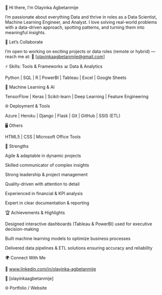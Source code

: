 👋 Hi there, I’m Olayinka Agbetanmije

I’m passionate about everything Data and thrive in roles as a Data Scientist, Machine Learning Engineer, and Analyst.
I love solving real-world problems with a data-driven approach, spotting patterns, and turning them into meaningful insights.

👯 Let’s Collaborate

I’m open to working on exciting projects or data roles (remote or hybrid) — reach me at:
📩 [olayinkaagbetanmije@gmail.com]

⚡ Skills: Tools & Frameworks
📊 Data & Analytics

Python | SQL | R | PowerBI | Tableau | Excel | Google Sheets

🤖 Machine Learning & AI

TensorFlow | Keras | Scikit-learn | Deep Learning | Feature Engineering

🌐 Deployment & Tools

Azure | Heroku | Django | Flask | Git | GitHub | SSIS (ETL)

🖥️ Others

HTML5 | CSS | Microsoft Office Tools

🚀 Strengths

Agile & adaptable in dynamic projects

Skilled communicator of complex insights

Strong leadership & project management

Quality-driven with attention to detail

Experienced in financial & KPI analysis

Expert in clear documentation & reporting

🏆 Achievements & Highlights

Designed interactive dashboards (Tableau & PowerBI) used for executive decision-making

Built machine learning models to optimize business processes

Delivered data pipelines & ETL solutions ensuring accuracy and reliability

🌍 Connect With Me

💼 www.linkedin.com/in/olayinka-agbetanmije

📧 [olayinkaagbetanmije]

🌐 Portfolio / Website
